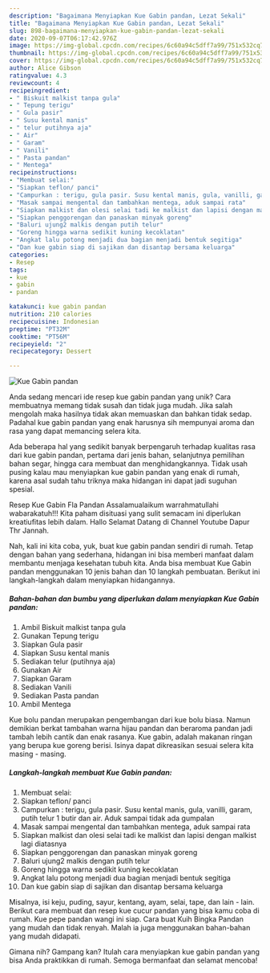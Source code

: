 ```yaml
---
description: "Bagaimana Menyiapkan Kue Gabin pandan, Lezat Sekali"
title: "Bagaimana Menyiapkan Kue Gabin pandan, Lezat Sekali"
slug: 898-bagaimana-menyiapkan-kue-gabin-pandan-lezat-sekali
date: 2020-09-07T06:17:42.976Z
image: https://img-global.cpcdn.com/recipes/6c60a94c5dff7a99/751x532cq70/kue-gabin-pandan-foto-resep-utama.jpg
thumbnail: https://img-global.cpcdn.com/recipes/6c60a94c5dff7a99/751x532cq70/kue-gabin-pandan-foto-resep-utama.jpg
cover: https://img-global.cpcdn.com/recipes/6c60a94c5dff7a99/751x532cq70/kue-gabin-pandan-foto-resep-utama.jpg
author: Alice Gibson
ratingvalue: 4.3
reviewcount: 4
recipeingredient:
- " Biskuit malkist tanpa gula"
- " Tepung terigu"
- " Gula pasir"
- " Susu kental manis"
- " telur putihnya aja"
- " Air"
- " Garam"
- " Vanili"
- " Pasta pandan"
- " Mentega"
recipeinstructions:
- "Membuat selai:"
- "Siapkan teflon/ panci"
- "Campurkan : terigu, gula pasir. Susu kental manis, gula, vanilli, garam, putih telur 1 butir dan air. Aduk sampai tidak ada gumpalan"
- "Masak sampai mengental dan tambahkan mentega, aduk sampai rata"
- "Siapkan malkist dan olesi selai tadi ke malkist dan lapisi dengan malkist lagi diatasnya"
- "Siapkan penggorengan dan panaskan minyak goreng"
- "Baluri ujung2 malkis dengan putih telur"
- "Goreng hingga warna sedikit kuning kecoklatan"
- "Angkat lalu potong menjadi dua bagian menjadi bentuk segitiga"
- "Dan kue gabin siap di sajikan dan disantap bersama keluarga"
categories:
- Resep
tags:
- kue
- gabin
- pandan

katakunci: kue gabin pandan 
nutrition: 210 calories
recipecuisine: Indonesian
preptime: "PT32M"
cooktime: "PT56M"
recipeyield: "2"
recipecategory: Dessert

---
```



![Kue Gabin pandan](https://img-global.cpcdn.com/recipes/6c60a94c5dff7a99/751x532cq70/kue-gabin-pandan-foto-resep-utama.jpg)

Anda sedang mencari ide resep kue gabin pandan yang unik? Cara membuatnya memang tidak susah dan tidak juga mudah. Jika salah mengolah maka hasilnya tidak akan memuaskan dan bahkan tidak sedap. Padahal kue gabin pandan yang enak harusnya sih mempunyai aroma dan rasa yang dapat memancing selera kita.

Ada beberapa hal yang sedikit banyak berpengaruh terhadap kualitas rasa dari kue gabin pandan, pertama dari jenis bahan, selanjutnya pemilihan bahan segar, hingga cara membuat dan menghidangkannya. Tidak usah pusing kalau mau menyiapkan kue gabin pandan yang enak di rumah, karena asal sudah tahu triknya maka hidangan ini dapat jadi suguhan spesial.

Resep Kue Gabin Fla Pandan Assalamualaikum warrahmatullahi wabarakatuh!!! Kita paham disituasi yang sulit semacam ini diperlukan kreatiufitas lebih dalam. Hallo Selamat Datang di Channel Youtube Dapur Thr Jannah.


Nah, kali ini kita coba, yuk, buat kue gabin pandan sendiri di rumah. Tetap dengan bahan yang sederhana, hidangan ini bisa memberi manfaat dalam membantu menjaga kesehatan tubuh kita. Anda bisa membuat Kue Gabin pandan menggunakan 10 jenis bahan dan 10 langkah pembuatan. Berikut ini langkah-langkah dalam menyiapkan hidangannya.

<!--inarticleads1-->

##### Bahan-bahan dan bumbu yang diperlukan dalam menyiapkan Kue Gabin pandan:

1. Ambil  Biskuit malkist tanpa gula
1. Gunakan  Tepung terigu
1. Siapkan  Gula pasir
1. Siapkan  Susu kental manis
1. Sediakan  telur (putihnya aja)
1. Gunakan  Air
1. Siapkan  Garam
1. Sediakan  Vanili
1. Sediakan  Pasta pandan
1. Ambil  Mentega


Kue bolu pandan merupakan pengembangan dari kue bolu biasa. Namun demikian berkat tambahan warna hijau pandan dan beraroma pandan jadi tambah lebih cantik dan enak rasanya. Kue gabin, adalah makanan ringan yang berupa kue goreng berisi. Isinya dapat dikreasikan sesuai selera kita masing - masing. 

<!--inarticleads2-->

##### Langkah-langkah membuat Kue Gabin pandan:

1. Membuat selai:
1. Siapkan teflon/ panci
1. Campurkan : terigu, gula pasir. Susu kental manis, gula, vanilli, garam, putih telur 1 butir dan air. Aduk sampai tidak ada gumpalan
1. Masak sampai mengental dan tambahkan mentega, aduk sampai rata
1. Siapkan malkist dan olesi selai tadi ke malkist dan lapisi dengan malkist lagi diatasnya
1. Siapkan penggorengan dan panaskan minyak goreng
1. Baluri ujung2 malkis dengan putih telur
1. Goreng hingga warna sedikit kuning kecoklatan
1. Angkat lalu potong menjadi dua bagian menjadi bentuk segitiga
1. Dan kue gabin siap di sajikan dan disantap bersama keluarga


Misalnya, isi keju, puding, sayur, kentang, ayam, selai, tape, dan lain - lain. Berikut cara membuat dan resep kue cucur pandan yang bisa kamu coba di rumah. Kue pepe pandan wangi ini siap. Cara buat Kuih Bingka Pandan yang mudah dan tidak renyah. Malah ia juga menggunakan bahan-bahan yang mudah didapati. 

Gimana nih? Gampang kan? Itulah cara menyiapkan kue gabin pandan yang bisa Anda praktikkan di rumah. Semoga bermanfaat dan selamat mencoba!
